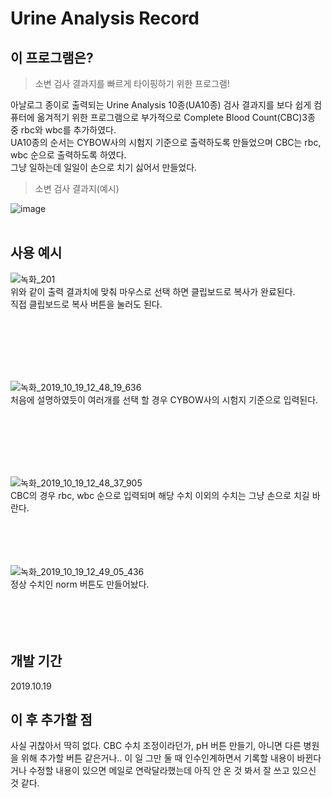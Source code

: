 # Urine Analysis Record
## 이 프로그램은?
>소변 검사 결과지를 빠르게 타이핑하기 위한 프로그램!


아날로그 종이로 출력되는 Urine Analysis 10종(UA10종) 검사 결과지를 보다 쉽게 컴퓨터에 옮겨적기 위한 프로그램으로 
부가적으로 Complete Blood Count(CBC)3종 중 rbc와 wbc를 추가하였다.<br>
UA10종의 순서는 CYBOW사의 시험지 기준으로 출력하도록 만들었으며 CBC는 rbc, wbc 순으로 출력하도록 하였다.<br>
그냥 일하는데 일일이 손으로 치기 싫어서 만들었다.
>소변 검사 결과지(예시)

![image](https://user-images.githubusercontent.com/11247319/136943149-ef8bdd6a-5b36-49d0-92ea-6a14a4a5f7a1.png)
<br>
<br>
## 사용 예시
![녹화_201](https://user-images.githubusercontent.com/11247319/67137912-4db13580-f277-11e9-81a7-18963c3942b0.gif)<br>
위와 같이 출력 결과치에 맞춰 마우스로 선택 하면 클립보드로 복사가 완료된다.<br>
직접 클립보드로 복사 버튼을 눌러도 된다.

<br>
<br>
<br>
<br>
<br>

![녹화_2019_10_19_12_48_19_636](https://user-images.githubusercontent.com/11247319/67137970-155e2700-f278-11e9-87f7-0965c69d295c.gif)<br>
처음에 설명하였듯이 여러개를 선택 할 경우  CYBOW사의 시험지 기준으로 입력된다.

<br>
<br>
<br>
<br>
<br>

![녹화_2019_10_19_12_48_37_905](https://user-images.githubusercontent.com/11247319/67137982-42123e80-f278-11e9-8fbe-b18647ea2612.gif)<br>
CBC의 경우 rbc, wbc 순으로 입력되며 해당 수치 이외의 수치는 그냥 손으로 치길 바란다.
<br>
<br>
<br>
<br>
<br>

![녹화_2019_10_19_12_49_05_436](https://user-images.githubusercontent.com/11247319/67137999-81d92600-f278-11e9-9bb4-28fab4df4f86.gif)
<br>정상 수치인 norm 버튼도 만들어놨다.
<br>
<br>
<br>
<br>
<br>

## 개발 기간
2019.10.19
<br>
## 이 후 추가할 점
사실 귀찮아서 딱히 없다. CBC 수치 조정이라던가, pH 버튼 만들기, 아니면 다른 병원을 위해 추가할 버튼 같은거나..
이 일 그만 둘 때 인수인계하면서 기록할 내용이 바뀐다거나 수정할 내용이 있으면 메일로 연락달라했는데 아직 안 온 것 봐서 잘 쓰고 있으신 것 같다.
